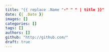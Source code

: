 ```yaml
---
title: "{{ replace .Name "-" " " | title }}"
date: {{ .Date }}
images: []
categories: []
tags: []
authors: []
github: "http://github.com/"
draft: true
---
```

